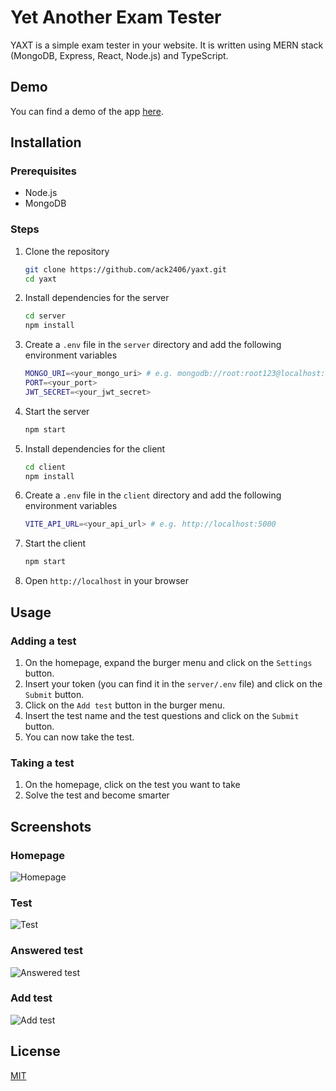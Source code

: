 # Yet Another Exam Tester

YAXT is a simple exam tester in your website. It is written using MERN stack (MongoDB, Express, React, Node.js) and TypeScript.

## Demo

You can find a demo of the app [here](https://yaxt.acik.pl/).

## Installation

### Prerequisites

- Node.js
- MongoDB

### Steps

1.  Clone the repository

    ```bash
    git clone https://github.com/ack2406/yaxt.git
    cd yaxt
    ```

2.  Install dependencies for the server

    ```bash
    cd server
    npm install
    ```

3.  Create a `.env` file in the `server` directory and add the following environment variables

    ```bash
    MONGO_URI=<your_mongo_uri> # e.g. mongodb://root:root123@localhost:27017/yaxt
    PORT=<your_port>
    JWT_SECRET=<your_jwt_secret>
    ```

4.  Start the server

    ```bash
    npm start
    ```

5.  Install dependencies for the client

    ```bash
    cd client
    npm install
    ```

6.  Create a `.env` file in the `client` directory and add the following environment variables

    ```bash
    VITE_API_URL=<your_api_url> # e.g. http://localhost:5000
    ```

7.  Start the client

    ```bash
    npm start
    ```

8.  Open `http://localhost` in your browser

## Usage

### Adding a test

1.  On the homepage, expand the burger menu and click on the `Settings` button.
2.  Insert your token (you can find it in the `server/.env` file) and click on the `Submit` button.
3.  Click on the `Add test` button in the burger menu.
4.  Insert the test name and the test questions and click on the `Submit` button.
5.  You can now take the test.

### Taking a test

1.  On the homepage, click on the test you want to take
2.  Solve the test and become smarter

## Screenshots

### Homepage

![Homepage](https://i.imgur.com/Fezl8rE.png)

### Test

![Test](https://i.imgur.com/S04lVNP.png)

### Answered test

![Answered test](https://i.imgur.com/hBfEicx.png)

### Add test

![Add test](https://i.imgur.com/YEe9N6t.png)

## License

[MIT](https://choosealicense.com/licenses/mit/)
